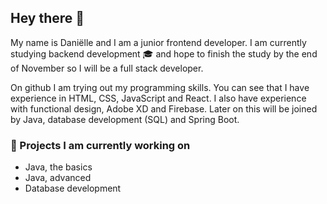 ## Hey there 👋

My name is Daniëlle and I am a junior frontend developer. I am currently studying backend development 🎓 and hope to finish the study by the end of November so I will be a full stack developer.

On github I am trying out my programming skills. You can see that I have experience in HTML, CSS, JavaScript and React. I also have experience with functional design, Adobe XD and Firebase. Later on this will be joined by Java, database development (SQL) and Spring Boot.

### 📄 Projects I am currently working on
- Java, the basics
- Java, advanced
- Database development